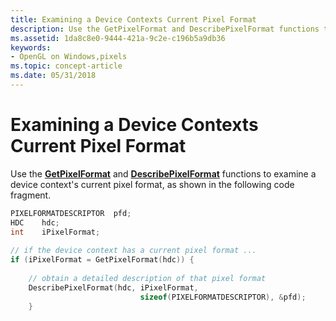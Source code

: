 ```yaml
---
title: Examining a Device Contexts Current Pixel Format
description: Use the GetPixelFormat and DescribePixelFormat functions to examine a device context's current pixel format, as shown in the following code fragment.
ms.assetid: 1da8c8e0-9444-421a-9c2e-c196b5a9db36
keywords:
- OpenGL on Windows,pixels
ms.topic: concept-article
ms.date: 05/31/2018
---
```


# Examining a Device Contexts Current Pixel Format

Use the [**GetPixelFormat**](/windows/desktop/api/wingdi/nf-wingdi-getpixelformat) and [**DescribePixelFormat**](/windows/desktop/api/wingdi/nf-wingdi-describepixelformat) functions to examine a device context's current pixel format, as shown in the following code fragment.


```C++
PIXELFORMATDESCRIPTOR  pfd;
HDC    hdc;
int    iPixelFormat;
 
// if the device context has a current pixel format ...  
if (iPixelFormat = GetPixelFormat(hdc)) { 
 
    // obtain a detailed description of that pixel format  
    DescribePixelFormat(hdc, iPixelFormat, 
                             sizeof(PIXELFORMATDESCRIPTOR), &pfd); 
    }
```



 

 




